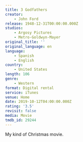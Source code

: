 ```yaml
---
title: 3 Godfathers
creator:
    - John Ford
release: 1948-12-31T00:00:00.000Z
studios:
    - Argosy Pictures
    - Metro-Goldwyn-Mayer
original_title: ''
original_language: en
language:
    - Spanish
    - English
country:
    - United States
length: 106
genre:
    - Western
format: Digital rental
service: iTunes
venue: Home
date: 2019-10-12T04:00:00.000Z
rating: '3.5'
revisit: false
media: Movie
tmdb_id: 29244
---
```


My kind of Christmas movie.
